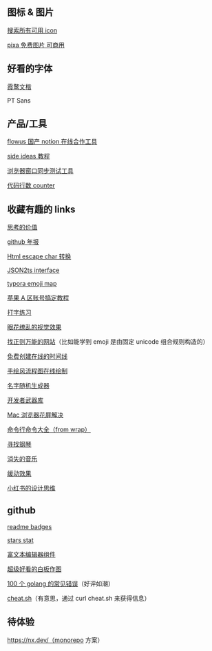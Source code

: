## 图标 & 图片

[搜索所有可用 icon](https://icones.js.org/)

[pixa 免费图片 可商用](https://pixabay.com/)

## 好看的字体

[霞鹜文楷](https://github.com/lxgw/LxgwWenKai/)

PT Sans

## 产品/工具

[flowus 国产 notion 在线合作工具](https://flowus.cn/product)

[side ideas 教程](https://sideproject.guide/build)

[浏览器窗口同步测试工具](https://github.com/Browsersync/browser-sync)

[代码行数 counter](https://github.com/AlDanial/cloc)

## 收藏有趣的 links

[思考的价值](https://thinking.tomotoes.com/)

[github 年报](https://profile-summary-for-github.com/user/CoyoteWaltz)

[Html escape char 转换](https://www.freeformatter.com/html-escape.html)

[JSON2ts interface](http://json2ts.com/)

[typora emoji map](https://www.cnblogs.com/wangjs-jacky/p/12011208.html)

[苹果 A 区账号搞定教程](https://zhuanlan.zhihu.com/p/156908712)

[打字练习](https://typing.io/lessons)

[眼花缭乱的视觉效果](http://www.ritsumei.ac.jp/~akitaoka/index-e.html)

[找正则万能的网站](https://ihateregex.io/)（比如能学到 emoji 是由固定 unicode 组合规则构造的）

[免费创建在线的时间线](https://time.graphics/)

[手绘风流程图在线绘制](https://excalidraw.com/)

[名字随机生成器](https://uniq.site/zh)

[开发者武器库](https://devtool.tech/)

[Mac 浏览器花屏解决](https://juejin.cn/post/6911572445774233607)

[命令行命令大全（from wrap）](https://www.commands.dev/)

[寻找钢琴](https://pianos.pub/)

[消失的音乐](http://savethesounds.info/)

[缓动效果](https://easings.net/cn)

[小红书的设计思维](https://rpdc.xiaohongshu.com/52-design-principles)

## github

[readme badges](https://www.makeuseof.com/badges-that-will-supercharge-your-github-repository/)

[stars stat](https://github.com/anuraghazra/github-readme-stats)

[富文本编辑器组件](https://github.com/facebook/lexical)

[超级好看的白板作图](https://github.com/excalidraw/excalidraw)

[100 个 golang 的常见错误](https://github.com/teivah/100-go-mistakes)（好评如潮）

[cheat.sh](https://github.com/chubin/cheat.sh)（有意思，通过 curl cheat.sh 来获得信息）

## 待体验

https://nx.dev/（monorepo 方案）
